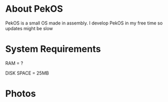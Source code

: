 # About PekOS
PekOS is a small OS made in assembly. I develop PekOS in my free time so updates might be slow

# System Requirements

RAM = ?

DISK SPACE = 25MB

# Photos

